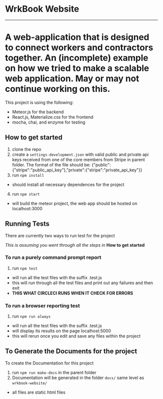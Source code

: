 # WrkBook Website
---------------
A web-application that is designed to connect workers and contractors together.
An (incomplete) example on how we tried to make a scalable web application.
May or may not continue working on this.
===============================
This project is using the following:

* Meteor.js for the backend
* React.js, Materialize.css for the frontend
* mocha, chai, and enzyme for testing

## How to get started
1. clone the repo
2. create a `settings-development.json` with valid public and private api keys received from one of the core members from Stripe in parent folder. The format of the file should be: {"public":{"stripe":"public_api_key"},"private":{"stripe":"private_api_key"}}
3. run `npm install`
  * should install all necessary dependences for the project
4. run `npm start`
  * will build the meteor project, the web app should be hosted on localhost:3000

## Running Tests
There are currently two ways to run test for the project

<i> This is assuming you went through all the steps in </i><b>How to get started</b>
### To run a purely command prompt report
1. run `npm test`
  * will run all the test files  with the suffix .test.js
  * this will run through all the test files and print out any failures and then exit
  * <b> THIS WHAT CIRCLECI RUNS WHEN IT CHECK FOR ERRORS </b>

### To run a browser reporting test
1. run `npm run always`
  * will run all the test files  with the suffix .test.js
  * will display its results on the page localhost:5000
  * this will rerun once you edit  and save any files within the project

## To Generate the Documents for the project
To create the Documentation for this project
1. run ` npm run make-docs ` in the parent folder
2. Documentation will be generated in the folder `docs/` same level as `wrkbook-website/`
  * all files are static html files
